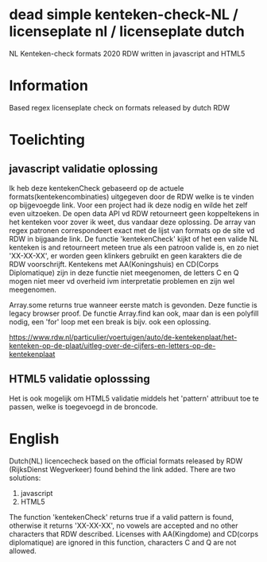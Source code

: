 # dead simple kenteken-check-NL / licenseplate nl / licenseplate dutch
NL Kenteken-check formats 2020 RDW written in javascript and HTML5

# Information

Based regex licenseplate check on formats released by dutch RDW

# Toelichting

## javascript validatie oplossing

Ik heb deze kentekenCheck gebaseerd op de actuele formats(kentekencombinaties) uitgegeven door de RDW welke is te vinden op bijgevoegde link. Voor een project had ik deze nodig en wilde het zelf even uitzoeken. De open data API vd RDW 
retourneert geen koppeltekens in het kenteken voor zover ik weet, dus vandaar deze oplossing.
De array van regex patronen correspondeert exact met de lijst van formats op de site vd RDW in bijgaande link.
De functie 'kentekenCheck' kijkt of het een valide NL kenteken is and retourneert meteen true als een patroon valide is, en zo niet 'XX-XX-XX', er worden geen klinkers gebruikt en geen karakters die de RDW voorschrijft. Kentekens met AA(Koningshuis) en CD(Corps Diplomatique) zijn in deze functie niet meegenomen, de letters C en Q mogen niet meer vd overheid ivm interpretatie problemen en zijn wel meegenomen.

Array.some returns true wanneer eerste match is gevonden. Deze functie is legacy browser proof.
De functie Array.find kan ook, maar dan is een polyfill nodig, een 'for' loop met een break is bijv. ook een oplossing. 

https://www.rdw.nl/particulier/voertuigen/auto/de-kentekenplaat/het-kenteken-op-de-plaat/uitleg-over-de-cijfers-en-letters-op-de-kentekenplaat

## HTML5 validatie oplosssing

Het is ook mogelijk om HTML5 validatie middels het 'pattern' attribuut toe te passen, welke is toegevoegd in de broncode.




# English

Dutch(NL) licencecheck based on the official formats released by RDW (RijksDienst Wegverkeer) found behind the link added.
There are two solutions:

1. javascript
2. HTML5

The function 'kentekenCheck' returns true if a valid pattern is found, otherwise it returns 'XX-XX-XX', no vowels are accepted and no other characters that RDW described. Licenses with AA(Kingdome) and CD(corps diplomatique) are ignored in this function, characters C and Q are not allowed.
